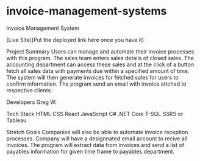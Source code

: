 # invoice-management-systems

Invoice Management System

[Live Site](Put the deployed link here once you have it)

Project Summary
Users can manage and automate their invoice processes with this program.  The sales team enters sales details of closed sales. The accounting department can access these sales and at the click of a button fetch all sales data with payments due within a specified amount of time. The system will then generate invoices for fetched sales for users to confirm information. The program send an email with invoice attched to respective clients. 

Developers
Greg W.

Tech Stack
HTML
CSS
React
JavaScript
C#
.NET Core
T-SQL
SSRS or Tableau


Stretch Goals
Companies will also be able to automate invoice reception processes.
Company will have a designnated email account to recive all invoices.
The program will extract data from invoices and send a list of payables information for given time frame to payables department.
